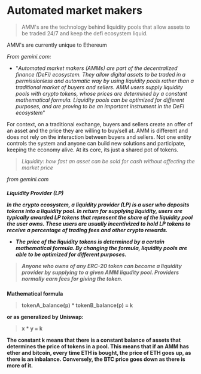 # Automated market makers

> AMM's are the technology behind liquidity pools that allow assets to be traded 24/7 and keep the defi ecosystem liquid.

AMM's are currently unique to Ethereum

*From gemini.com:*

- "*Automated market makers (AMMs) are part of the decentralized finance (DeFi) ecosystem. They allow digital assets to be traded in a permissionless and automatic way by using liquidity pools rather than a traditional market of buyers and sellers. AMM users supply liquidity pools with crypto tokens, whose prices are determined by a constant mathematical formula. Liquidity pools can be optimized for different purposes, and are proving to be an important instrument in the DeFi ecosystem*"

For context, on a traditional exchange, buyers and sellers create an offer of an asset and the price they are willing to buy/sell at. AMM is different and does not rely on the interaction between buyers and sellers. Not one entity controls the system and anyone can build new solutions and participate, keeping the economy alive. At its core, its just a shared pot of tokens.

> *Liquidity: how fast an asset can be sold for cash without affecting the market price*

*from gemini.com*

<h5>Liquidity Provider (LP)

*In the crypto ecosystem, a liquidity provider (LP) is a user who deposits tokens into a liquidity pool. In return for supplying liquidity, users are typically awarded LP tokens that represent the share of the liquidity pool the user owns. These users are usually incentivized to hold LP tokens to receive a percentage of trading fees and other crypto rewards.*

- The price of the liquidity tokens is determined by a certain mathematical formula. By changing the formula, liquidity pools are able to be optimized for different purposes.

> Anyone who owns of any ERC-20 token can become a liquidity provider by supplying to a given AMM liqudity pool. Providers normally earn fees for giving the token.

<h4> Mathematical formula

> tokenA_balance(p) * tokenB_balance(p) = k

or as generalized by Uniswap: 

> x * y = k

The constant k means that there is a constant balance of assets that determines the price of tokens in a pool. This means that if an AMM has ether and bitcoin, every time ETH is bought, the price of ETH goes up, as there is an inbalance. Conversely, the BTC price goes down as there is more of it.
